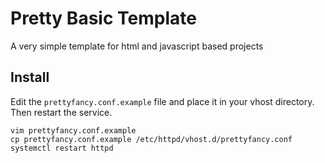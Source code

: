 # Pretty Basic Template

A very simple template for html and javascript based projects

## Install

Edit the `prettyfancy.conf.example` file and place it in your vhost directory.
Then restart the service.

    vim prettyfancy.conf.example
    cp prettyfancy.conf.example /etc/httpd/vhost.d/prettyfancy.conf
    systemctl restart httpd

